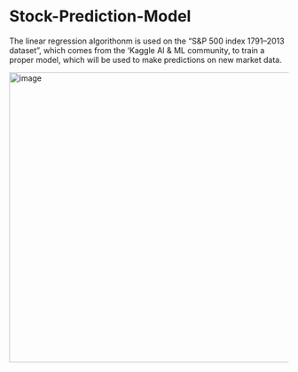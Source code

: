 # Stock-Prediction-Model
The linear regression algorithonm is used on the “S&P 500 index 1791–2013 dataset”, which comes from the ‘Kaggle AI & ML community, to train a proper model, which will be used to make predictions on new market data. 

<img width="523" alt="image" src="https://github.com/krishnasmv/Stock-Prediction-Model/assets/147545363/13215d04-f9da-4803-af1d-fe13d3f37ee0">
